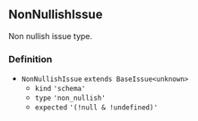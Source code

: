 NonNullishIssue
---------------

Non nullish issue type.

### Definition

*   `NonNullishIssue` `extends BaseIssue<unknown>`
    *   `kind` `'schema'`
    *   `type` `'non_nullish'`
    *   `expected` `'(!null & !undefined)'`
